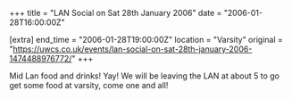 +++
title = "LAN Social on Sat 28th January 2006"
date = "2006-01-28T16:00:00Z"

[extra]
end_time = "2006-01-28T19:00:00Z"
location = "Varsity"
original = "https://uwcs.co.uk/events/lan-social-on-sat-28th-january-2006-1474488976772/"
+++

Mid Lan food and drinks\! Yay\! We will be leaving the LAN at about 5 to go get some food at varsity, come one and all\!

